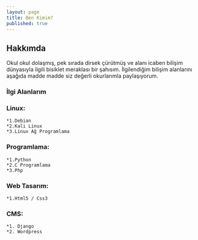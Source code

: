 ```yaml
---
layout: page
title: Ben Kimim?
published: true
---
```

## Hakkımda
Okul okul dolaşmış, pek sırada dirsek çürütmüş ve alanı icaben bilişim dünyasıyla ilgili bisiklet meraklası bir şahısım. İlgilendiğim bilişim alanlarını aşağıda madde madde siz değerli okurlarımla paylaşıyorum.

### İlgi Alanlarım
### Linux:
	*1.Debian
    *2.Kali Linux
    *3.Linux Ağ Programlama

### Programlama:
	*1.Python
	*2.C Programlama
	*3.Php

### Web Tasarım:
	*1.Html5 / Css3
    
### CMS:
	*1. Django
    *2. Wordpress
    


    
    

